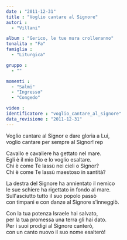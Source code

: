 ```yaml
---
date : "2011-12-31"
title : "Voglio cantare al Signore"
autori : 
  - "Villani"

album : "Gerico, le tue mura crolleranno"
tonalita : "Fa"
famiglia : 
  - "Liturgica"

gruppo : 
  - ""

momenti : 
  - "Salmi"
  - "Ingresso"
  - "Congedo"

video : 
identificatore : "voglio_cantare_al_signore"
data_revisione : "2011-12-31"
---
```

  
  
  
  
Voglio cantare al Signor e dare gloria a Lui,  
voglio cantare per sempre al Signor! rep  
  
  
  
Cavallo e cavaliere ha gettato nel mare.  
Egli è il mio Dio e lo voglio esaltare.  
Chi è come Te lassù nei cieli o Signor?  
Chi è come Te lassù maestoso in santità?   
  
  
  
  
La destra del Signore ha annientato il nemico  
le sue schiere ha rigettato in fondo al mare.  
Sull'asciutto tutto il suo popolo passò  
con timpani e con danze al Signore s'inneggiò.  
  
  
  
  
Con la tua potenza Israele hai salvato,  
per la tua promessa una terra gli hai dato.  
Per i suoi prodigi al Signore canterò,  
con un canto nuovo il suo nome esalterò!  
  
  
  
  
  
